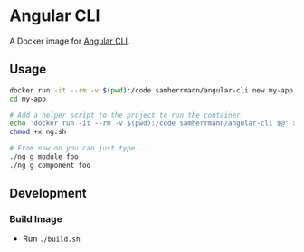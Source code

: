 # Angular CLI
A Docker image for [Angular CLI](https://github.com/angular/angular-cli).

## Usage
```sh
docker run -it --rm -v $(pwd):/code samherrmann/angular-cli new my-app
cd my-app

# Add a helper script to the project to run the container.
echo 'docker run -it --rm -v $(pwd):/code samherrmann/angular-cli $@' > ng.sh
chmod +x ng.sh

# From now on you can just type...
./ng g module foo
./ng g component foo
```

## Development
### Build Image
* Run `./build.sh`